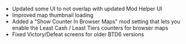 - Updated some UI to not overlap with updated Mod Helper UI
- Improved map thumbnail loading
- Added a "Show Counter In Browser Maps" mod setting that lets you enable the Least Cash / Least Tiers counters for browser maps
- Fixed Victory/Defeat screens for older BTD6 versions